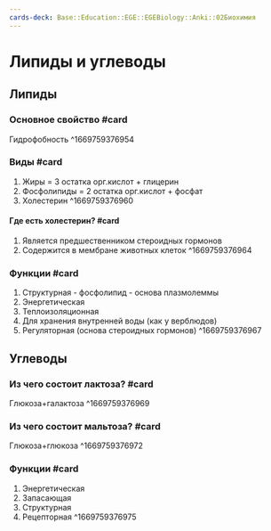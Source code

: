 ```yaml
---
cards-deck: Base::Education::EGE::EGEBiology::Anki::02Биохимия
---
```


# Липиды и углеводы

## Липиды

### Основное свойство #card 
Гидрофобность
^1669759376954

### Виды #card 
1. Жиры = 3 остатка орг.кислот + глицерин
2. Фосфолипиды = 2 остатка орг.кислот + фосфат
3. Холестерин
^1669759376960

#### Где есть холестерин? #card 
1. Является предшественником стероидных гормонов
2. Содержится в мембране животных клеток
^1669759376964

### Функции #card 
1. Структурная - фосфолипид - основа плазмолеммы
2. Энергетическая
3. Теплоизоляционная
4. Для хранения внутренней воды (как у верблюдов)
5. Регуляторная (основа стероидных гормонов)
^1669759376967

## Углеводы 

### Из чего состоит лактоза? #card 
Глюкоза+галактоза
^1669759376969

### Из чего состоит мальтоза? #card 
Глюкоза+глюкоза
^1669759376972

### Функции #card 
1. Энергетическая 
2. Запасающая
3. Структурная 
4. Рецепторная
^1669759376975
